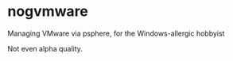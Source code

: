 nogvmware
=========

Managing VMware via psphere, for the Windows-allergic hobbyist

Not even alpha quality.

